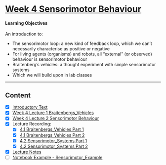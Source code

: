 # [Week 4 Sensorimotor Behaviour](https://canvas.sussex.ac.uk/courses/31028/pages/week-4-sensorimotor-behaviour-2?module_item_id=1498247)
#### Learning Objectives
An introduction to:
- The sensorimotor loop: a new kind of feedback loop, which we can’t necessarily characterise as positive or negative
- For living agents (organisms) and robots, all “external” (or observed) behaviour is sensorimotor behaviour
- Braitenberg’s vehicles: a thought experiment with simple sensorimotor systems
- Which we will build upon in lab classes

---

## Content
- [x] [Introductory Text](https://canvas.sussex.ac.uk/courses/31028/pages/week-4-sensorimotor-behaviour-2?module_item_id=1498247)
- [x] [Week 4 Lecture 1 Braitenbergs_Vehicles](https://canvas.sussex.ac.uk/courses/31028/files/5585187?wrap=1)
- [x] [Week 4 Lecture 2 Sensorimotor Behaviour](https://canvas.sussex.ac.uk/courses/31028/files/5597677?wrap=1)
- [x] Lecture Recording:
  - [x] [4.1 Braitenbergs_Vehicles Part 1](https://sussex.cloud.panopto.eu/Panopto/Pages/Viewer.aspx?id=6494b641-a509-498a-bc88-b28900e9d23b#:~:text=1%3A23%3A30-,ibliography,-1%3A26%3A57)
  - [x] [4.1 Braitenbergs_Vehicles Part 2](https://sussex.cloud.panopto.eu/Panopto/Pages/Viewer.aspx?id=e0b072db-c13a-4f72-aebb-b29000e760a5#:~:text=Bookmarks-,MECHAI,-0%3A29)
  - [x] [4.2 Sensorimotor_Systems Part 1](https://sussex.cloud.panopto.eu/Panopto/Pages/Viewer.aspx?id=e0b072db-c13a-4f72-aebb-b29000e760a5#:~:text=33%3A09-,Adaptive,-Systems)
  - [x] [4.2 Sensorimotor_Systems Part 2](https://sussex.cloud.panopto.eu/Panopto/Pages/Viewer.aspx?id=172cf668-25b4-48cd-95c9-b29700e6cb86#:~:text=Bookmarks-,Compare,-and%20contrast%20the)
- [x] [Lecture Notes](https://github.com/LukeBirkett/study-planner/blob/main/825G5_Adaptive_Systems/week_4/AS_4.1_4.2_Braiten_Sensi.pdf)
- [ ] [Notebook Example - Sensorimotor_Example]()
